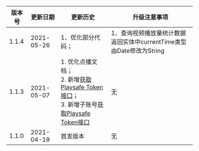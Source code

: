 

| 版本号 | 更新日期 | 更新历史 | 升级注意事项 |
| -- | -- | -- |   -- |
| 1.1.4 | 2021-05-26 | 1、优化部分代码； | 1、查询视频播放量统计数据 返回实体中currentTime类型由Date修改为String |
| 1.1.3 | 2021-05-07 | 1. 优化点播文档；<br /> 2. 新增[获取Playsafe Token接口](/playerSettingsService?id=_2、获取playsafe-token)；<br /> 3. 新增子账号[获取Playsafe Token接口](/subAccountService?id=_11、获取playsafe-token) |  无 |
| 1.1.0 | 2021-04-19 | 首发版本 |  无 |
